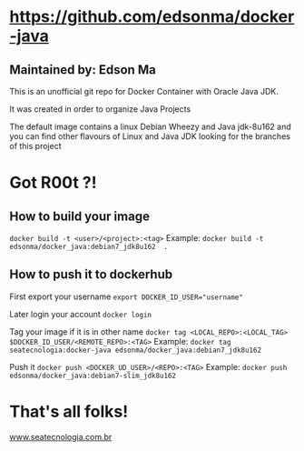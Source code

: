 # https://github.com/edsonma/docker-java

## Maintained by: Edson Ma

This is an unofficial git repo for Docker Container with Oracle Java JDK. 

It was created in order to organize Java Projects

The default image contains a linux Debian Wheezy and Java jdk-8u162 and you can find other flavours of Linux and Java JDK looking for the branches of this project
 
# Got R00t ?!
## How to build your image
`docker build -t <user>/<project>:<tag>`
Example: `docker build -t edsonma/docker_java:debian7_jdk8u162  .`

## How to push it to dockerhub
First export your username 
`export DOCKER_ID_USER="username"`

Later login your account
`docker login`

Tag your image if it is in other name 
`docker tag <LOCAL_REPO>:<LOCAL_TAG> $DOCKER_ID_USER/<REMOTE_REPO>:<TAG>`
Example: `docker tag seatecnologia:docker-java edsonma/docker_java:debian7_jdk8u162`

Push it 
`docker push <DOCKER_UD_USER>/<REPO>:<TAG>`
Example: `docker push edsonma/docker_java:debian7-slim_jdk8u162`

# That's all folks!
www.seatecnologia.com.br 


